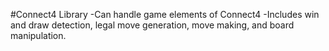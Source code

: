 #Connect4 Library
-Can handle game elements of Connect4
-Includes win and draw detection, legal move generation, move making, and board manipulation.

